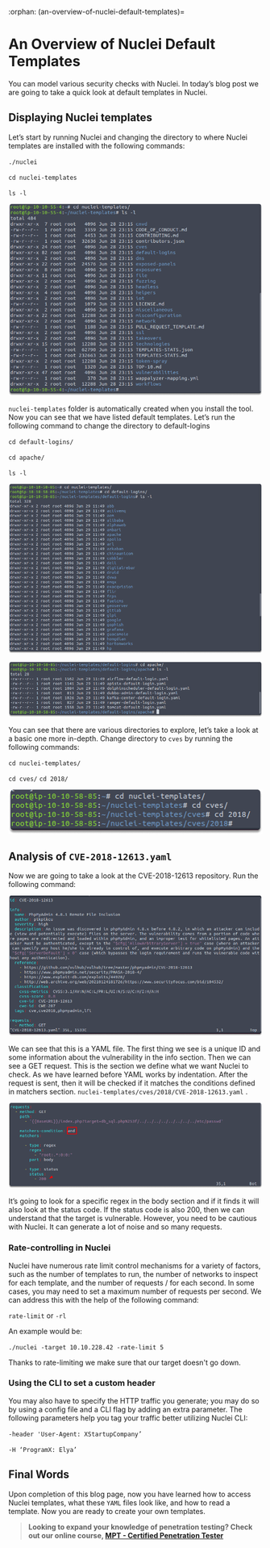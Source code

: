 :orphan:
(an-overview-of-nuclei-default-templates)=

# An Overview of Nuclei Default Templates

You can model various security checks with Nuclei. In today’s blog post we are going to take a quick look at default templates in Nuclei.

## Displaying Nuclei templates

Let’s start by running Nuclei and changing the directory to where Nuclei templates are installed with the following commands:

`./nuclei`

`cd nuclei-templates`

`ls -l`

![alt img](images/nuclei-2.png)

`nuclei-templates` folder is automatically created when you install the tool.
Now you can see that we have listed default templates. Let’s run the following command to change the directory to default-logins

`cd default-logins/`

`cd apache/`

`ls -l`

![alt img](images/nuclei-13.png)

![alt img](images/nuclei-14.png)

You can see that there are various directories to explore, let’s take a look at a basic one more in-depth. Change directory to `cves` by running the following commands:

`cd nuclei-templates/`

`cd cves/`
`cd 2018/ `

![alt img](images/nuclei-10.png)

## Analysis of `CVE-2018-12613.yaml`

Now we are going to take a look at the CVE-2018-12613 repository. Run the following command:

![alt img](images/nuclei-11.png)

We can see that this is a YAML file. The first thing we see is a unique ID and some information about the vulnerability in the info section. Then we can see a GET request. This is the section we define what we want Nuclei to check. As we have learned before YAML works by indentation. After the request is sent, then it will be checked if it matches the conditions defined in matchers section.
`nuclei-templates/cves/2018/CVE-2018-12613.yaml` .

![alt img](images/nuclei-12.png)

It’s going to look for a specific regex in the body section and if it finds it will also look at the status code. If the status code is also 200, then we can understand that the target is vulnerable. However, you need to be cautious with Nuclei. It can generate a lot of noise and so many requests.

### Rate-controlling in Nuclei

Nuclei have numerous rate limit control mechanisms for a variety of factors, such as the number of templates to run, the number of networks to inspect for each template, and the number of requests / for each second. In some cases, you may need to set a maximum number of requests per second. We can address this with the help of the following command:

`rate-limit` or `-rl`

An example would be:

`./nuclei -target 10.10.228.42 -rate-limit 5`

Thanks to rate-limiting we make sure that our target doesn't go down.

### Using the CLI to set a custom header

You may also have to specify the HTTP traffic you generate; you may do so by using a config file and a CLI flag by adding an extra parameter. The following parameters help you tag your traffic better utilizing Nuclei CLI:

`-header 'User-Agent: XStartupCompany’`

`-H ‘ProgramX: Elya’`

## Final Words

Upon completion of this blog page, now you have learned how to access Nuclei templates, what these `YAML` files look like, and how to read a template. Now you are ready to create your own templates.

> **Looking to expand your knowledge of penetration testing? Check out our online course, [MPT - Certified Penetration Tester](https://www.mosse-institute.com/certifications/mpt-certified-penetration-tester.html)**
